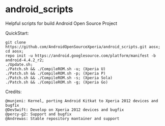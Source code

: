 android_scripts
===============

Helpful scripts for build Android Open Source Project

QuickStart:

    git clone https://github.com/AndroidOpenSourceXperia/android_scripts.git aosx;
    cd aosx;
    repo init -u https://android.googlesource.com/platform/manifest -b android-4.4.2_r2;
    ./Update.sh;
    ./Patch.sh && ./CompileROM.sh -u; (Xperia U)
    ./Patch.sh && ./CompileROM.sh -p; (Xperia P)   
    ./Patch.sh && ./CompileROM.sh -s; (Xperia Sola)
    ./Patch.sh && ./CompileROM.sh -g; (Xperia Go) 
    
Credits:
    
    @munjeni: Kernel, porting Android Kitkat to Xperia 2012 devices and bugfix
    @DevSwift: Develop on Xperia 2012 devices and bugfix
    @percy-g2: Support and bugfix
    @Andrewas: Stable repository mantainer and support
